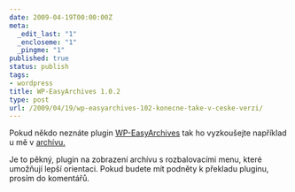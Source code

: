 ```yaml
---
date: 2009-04-19T00:00:00Z
meta:
  _edit_last: "1"
  _encloseme: "1"
  _pingme: "1"
published: true
status: publish
tags:
- wordpress
title: WP-EasyArchives 1.0.2
type: post
url: /2009/04/19/wp-easyarchives-102-konecne-take-v-ceske-verzi/
---
```


Pokud někdo neznáte plugin <a href=" http://wordpress.org/extend/plugins/wp-easyarchives/">WP-EasyArchives</a> tak ho vyzkoušejte například u mě v <a href="http://blog.prskavec.net/about/archiv/">archívu.</a>

Je to pěkný, plugin na zobrazení archívu s rozbalovacími menu, které umožňují lepší orientaci. Pokud budete mít podněty k překladu pluginu, prosím do komentářů.

